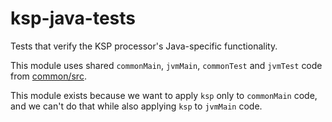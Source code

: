 # ksp-java-tests

Tests that verify the KSP processor's Java-specific functionality.

This module uses shared `commonMain`, `jvmMain`, `commonTest` and `jvmTest` code from [common/src](../common/src).

This module exists because we want to apply `ksp` only to `commonMain` code, and we can't do that while also applying `ksp` to `jvmMain` code.
